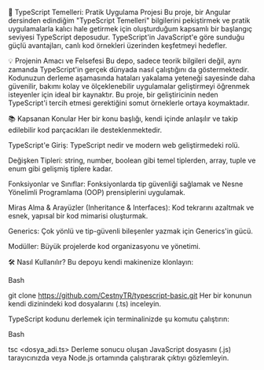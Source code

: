 🚀 TypeScript Temelleri: Pratik Uygulama Projesi
Bu proje, bir Angular dersinden edindiğim "TypeScript Temelleri" bilgilerini pekiştirmek ve pratik uygulamalarla kalıcı hale getirmek için oluşturduğum kapsamlı bir başlangıç seviyesi TypeScript deposudur. TypeScript'in JavaScript'e göre sunduğu güçlü avantajları, canlı kod örnekleri üzerinden keşfetmeyi hedefler.

💡 Projenin Amacı ve Felsefesi
Bu depo, sadece teorik bilgileri değil, aynı zamanda TypeScript'in gerçek dünyada nasıl çalıştığını da göstermektedir. Kodunuzun derleme aşamasında hataları yakalama yeteneği sayesinde daha güvenilir, bakımı kolay ve ölçeklenebilir uygulamalar geliştirmeyi öğrenmek isteyenler için ideal bir kaynaktır. Bu proje, bir geliştiricinin neden TypeScript'i tercih etmesi gerektiğini somut örneklerle ortaya koymaktadır.

📚 Kapsanan Konular
Her bir konu başlığı, kendi içinde anlaşılır ve takip edilebilir kod parçacıkları ile desteklenmektedir.

TypeScript'e Giriş: TypeScript nedir ve modern web geliştirmedeki rolü.

Değişken Tipleri: string, number, boolean gibi temel tiplerden, array, tuple ve enum gibi gelişmiş tiplere kadar.

Fonksiyonlar ve Sınıflar: Fonksiyonlarda tip güvenliği sağlamak ve Nesne Yönelimli Programlama (OOP) prensiplerini uygulamak.

Miras Alma & Arayüzler (Inheritance & Interfaces): Kod tekrarını azaltmak ve esnek, yapısal bir kod mimarisi oluşturmak.

Generics: Çok yönlü ve tip-güvenli bileşenler yazmak için Generics'in gücü.

Modüller: Büyük projelerde kod organizasyonu ve yönetimi.

🛠️ Nasıl Kullanılır?
Bu depoyu kendi makinenize klonlayın:

Bash

git clone https://github.com/CestnyTR/typescript-basic.git
Her bir konunun kendi dizinindeki kod dosyalarını (.ts) inceleyin.

TypeScript kodunu derlemek için terminalinizde şu komutu çalıştırın:

Bash

tsc <dosya_adi.ts>
Derleme sonucu oluşan JavaScript dosyasını (.js) tarayıcınızda veya Node.js ortamında çalıştırarak çıktıyı gözlemleyin.
